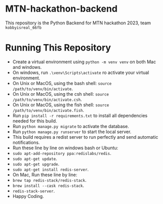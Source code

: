 # MTN-hackathon-backend
 This repository is the Python Backend for MTN hackathon 2023, team `kobbyisreal_66fb`
 
# Running This Repository
- Create a virtual environment using `python -m venv venv` on both Mac and windows.
- On windows, run `.\venv\Scripts\activate` ro activate your virtual environment.
- On Unix or MacOS, using the bash shell: `source /path/to/venv/bin/activate`.
- On Unix or MacOS, using the csh shell: `source /path/to/venv/bin/activate.csh`.
- On Unix or MacOS, using the fish shell: `source /path/to/venv/bin/activate.fish`.
- Run `pip install -r requirements.txt` to install all dependencies needed for this build.
- Run `python manage.py migrate` to activate the database.
- Run `python manage.py runserver` to start the local server.
- This build requires a redist server to run perfectly and send automatic notifications.
- Run these line by line on windows bash or Ubuntu:
- `sudo apt-add-repository ppa:redislabs/redis`.
- `sudo apt-get update`.
- `sudo apt-get upgrade`.
- `sudo apt-get install redis-server`.
- On Mac, Run these line by line:
- `brew tap redis-stack/redis-stack`.
- `brew install --cask redis-stack`.
- `redis-stack-server`.
- Happy Coding.
